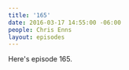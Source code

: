 ```yaml
---
title: '165'
date: 2016-03-17 14:55:00 -06:00
people: Chris Enns
layout: episodes
---
```


Here's episode 165.